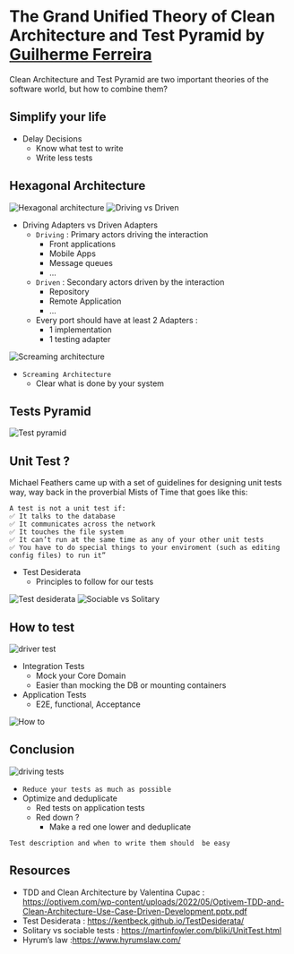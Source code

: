 # The Grand Unified Theory of Clean Architecture and Test Pyramid by [Guilherme Ferreira](https://twitter.com/gsferreira)
Clean Architecture and Test Pyramid are two important theories of the software world, but how to combine them?

## Simplify your life
- Delay Decisions
    - Know what test to write
    - Write less tests

## Hexagonal Architecture
![Hexagonal architecture](img/pyramid-clean-architecture/hexagonal.png)
![Driving vs Driven](img/pyramid-clean-architecture/1.jpg)
- Driving Adapters vs Driven Adapters
    - `Driving` : Primary actors driving the interaction
        - Front applications
        - Mobile Apps
        - Message queues
        - ...
    - `Driven` : Secondary actors driven by the interaction
        - Repository
        - Remote Application
        - ...
    - Every port should have at least 2 Adapters : 
        - 1 implementation
        - 1 testing adapter 

![Screaming architecture](img/pyramid-clean-architecture/2.jpg)

- `Screaming Architecture`
    - Clear what is done by your system

## Tests Pyramid
![Test pyramid](img/pyramid-clean-architecture/3.jpg)

## Unit Test ?
Michael Feathers came up with a set of guidelines for designing unit tests way, way back in the proverbial Mists of Time that goes like this:
```text
A test is not a unit test if:
✅ It talks to the database
✅ It communicates across the network
✅ It touches the file system
✅ It can’t run at the same time as any of your other unit tests
✅ You have to do special things to your enviroment (such as editing config files) to run it”
```
-  Test Desiderata
    - Principles to follow for our tests

![Test desiderata](img/pyramid-clean-architecture/test-desiderata.png)
![Sociable vs Solitary](img/pyramid-clean-architecture/4.png)

## How to test
![driver test](img/pyramid-clean-architecture/5.jpg)
- Integration Tests	
    - Mock your Core Domain
    - Easier than mocking the DB or mounting containers
- Application Tests
    - E2E, functional, Acceptance

![How to](img/pyramid-clean-architecture/7.png)

## Conclusion
![driving tests](img/pyramid-clean-architecture/8.png)

- `Reduce your tests as much as possible`
- Optimize and deduplicate
    - Red tests on application tests
    - Red down ?
        - Make a red one lower and deduplicate

`Test description and when to write them should  be easy`

## Resources
- TDD and Clean Architecture by Valentina Cupac : https://optivem.com/wp-content/uploads/2022/05/Optivem-TDD-and-Clean-Architecture-Use-Case-Driven-Development.pptx.pdf
- Test Desiderata : https://kentbeck.github.io/TestDesiderata/
- Solitary vs sociable tests : https://martinfowler.com/bliki/UnitTest.html
- Hyrum’s law :https://www.hyrumslaw.com/